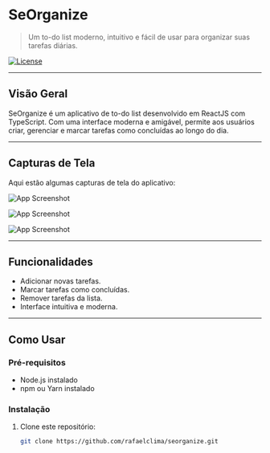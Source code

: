 # SeOrganize

> Um to-do list moderno, intuitivo e fácil de usar para organizar suas tarefas diárias.

[![License](https://img.shields.io/badge/license-MIT-blue.svg)](LICENSE)

---

## Visão Geral

SeOrganize é um aplicativo de to-do list desenvolvido em ReactJS com TypeScript. Com uma interface moderna e amigável, permite aos usuários criar, gerenciar e marcar tarefas como concluídas ao longo do dia.

---

## Capturas de Tela

Aqui estão algumas capturas de tela do aplicativo:

![App Screenshot](https://i.ibb.co/hcjPpym/Captura-de-Tela-2024-05-06-a-s-20-42-49.png)

![App Screenshot](https://i.ibb.co/K7R331r/Captura-de-Tela-2024-05-06-a-s-20-43-24.png)

![App Screenshot](https://i.ibb.co/3Sbbg2V/Captura-de-Tela-2024-05-06-a-s-20-45-04.png)



---

## Funcionalidades

- Adicionar novas tarefas.
- Marcar tarefas como concluídas.
- Remover tarefas da lista.
- Interface intuitiva e moderna.

---

## Como Usar

### Pré-requisitos

- Node.js instalado
- npm ou Yarn instalado

### Instalação

1. Clone este repositório:
   ```bash
   git clone https://github.com/rafaelclima/seorganize.git
